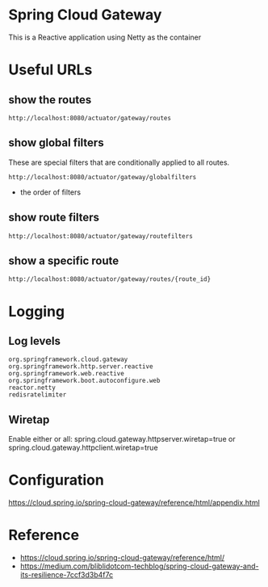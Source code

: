 Spring Cloud Gateway
====================

This is a Reactive application using Netty as the container

# Useful URLs

## show the routes
```
http://localhost:8080/actuator/gateway/routes
```

## show global filters
These are special filters that are conditionally applied to all routes.

```
http://localhost:8080/actuator/gateway/globalfilters
```
* the order of filters

## show route filters
```
http://localhost:8080/actuator/gateway/routefilters
```

## show a specific route
```
http://localhost:8080/actuator/gateway/routes/{route_id}
```

# Logging

## Log levels
```
org.springframework.cloud.gateway
org.springframework.http.server.reactive
org.springframework.web.reactive
org.springframework.boot.autoconfigure.web
reactor.netty
redisratelimiter
```

## Wiretap

Enable either or all:
spring.cloud.gateway.httpserver.wiretap=true or spring.cloud.gateway.httpclient.wiretap=true

# Configuration

https://cloud.spring.io/spring-cloud-gateway/reference/html/appendix.html

# Reference
* https://cloud.spring.io/spring-cloud-gateway/reference/html/
* https://medium.com/bliblidotcom-techblog/spring-cloud-gateway-and-its-resilience-7ccf3d3b4f7c
